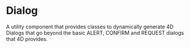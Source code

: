 # Dialog
A utility component that provides classes to dynamically generate 4D Dialogs that go beyond the basic ALERT, CONFIRM and REQUEST dialogs that 4D provides.
